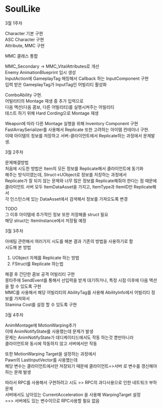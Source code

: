 # SoulLike

3월 1주차

Character 기본 구현<br>
ASC Character 구현<br>
Attribute, MMC 구현

MMC 클래스 통합

MMC_Secondary -> MMC_VitalAttributes로 개선<br>
Enemy AnimationBlueprint 임시 생성<br>
InputAction에 GameplayTag 매칭해서 Callback 하는 InputComponent 구현<br>
입력 받은 GameplayTag가 InputTag인 어빌리티 활성화<br>

ComboAbility 구현.<br>
어빌리티의 Montage 재생 중 추가 입력으로<br>
다음 액션(다음 콤보, 다른 어빌리티)를 실행시켜주는 어빌리티<br>
테스트 하기 위해 Hard Cording으로 Montage 재생<br>

Weapon에 따라 다른 Montage 실행을 위해 Inventory Component 구현<br>
FastArraySerializer를 사용해서 Replicate 또한 고려하는 아이템 컨테이너 구현.<br>
이때 아이템의 정보를 저장하고 서버-클라이언트에서 Replicate하는 과정에서 문제발생.

3월 2주차

문제해결방법<br>
처음에 시도한 방법은 Item의 모든 정보를 Replicate해서 클라이언트에 동기화<br>
해주는 방식이였는데, Struct->UObject로 정보를 저장하는 과정에서<br>
Replicate가 잘 되지 않는 문제와 너무 많은 정보를 Replicate해줘야 한다는 점 때문에<br>
클라이언트 서버 모두 ItemDataAsset을 가지고, ItemType과 ItemID만 Replicate해서<br>
각 인스턴스에 있는 DataAsset에서 검색해서 정보를 가져오도록 변경<br>

TODO<br>
그 이후 아이템에 추가적인 정보 또한 저장해줄 struct 필요<br>
해당 struct는 ItemInstance에서 저장될 예정<br>

3월 3주차

아에팀 관련해서 여러가지 시도를 해본 결과 기존의 방법을 사용하기로 함<br>
시도해 본 방법
1. UObject 자체를 Replicate 하는 방법
2. FStruct를 Replicate 하는법

해결 후 간단한 콤보 공격 어빌리티 구현<br>
몽타주에 SendEvent를 통해서 선입력을 받게 대기하거나, 특정 시점 이후에 다음 액션을 할 수 있도록 구현<br>
MMC를 사용해서 해당 어빌리티의 AbilityTag를 사용해 AbilityInfo에서 어빌리티 정보를 가져와서<br>
Stamina Cost를 설정 할 수 있도록 구현<br>

3월 4주차

AnimMontage에 MotionWarping추가<br>
이때 AnimNotifyState를 사용했는데 문제가 발생<br>
문제는 AnimNotifyState가 데디케이티드에서도 작동 하는것 뿐만아니라 <br>
클라이언트와 동시에 작동하지 않고 서버에서만 작동<br>

또한 MotionWarping Target을 설정하는 과정에서<br>
Pawn의 LastInputVector를 사용했는데<br>
해당 변수는 클라이언트에서만 저장되기 때문에 클라이언트=>서버 로 변수를 갱신해야 하는 문제 발생<br>

따라서 RPC를 사용해서 구현하려고 시도 >> RPC의 과다사용으로 인한 네트워크 부하 문제<br>
서버에서도 남아있는 CurrentAcceleration 을 사용해 WarpingTarget 설정<br>
==> 서버에도 있는 변수이므로 RPC사용할 필요 없음




